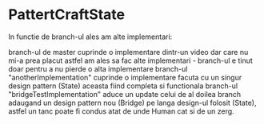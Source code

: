 # PattertCraftState
In functie de branch-ul ales am alte implementari:

branch-ul de master cuprinde o implementare dintr-un video dar care nu mi-a prea placut astfel am ales sa fac alte implementari - branch-ul e tinut doar pentru a nu pierde o alta implementare
branch-ul "anotherImplementation" cuprinde o implementare facuta cu un singur design pattern (State) aceasta fiind completa si functionala
branch-ul "bridgeTestImplementation" aduce un update celui de al doilea branch adaugand un design pattern nou (Bridge) pe langa design-ul folosit (State), astfel un tanc poate fi condus atat de unde Human cat si de un zerg.
